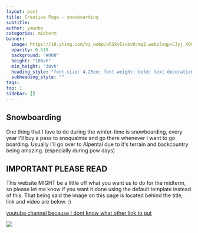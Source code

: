 ```yaml
---
layout: post
title: Creative Page - snowboarding
subtitle:
author: yawnbo
categories: midterm
banner:
  image: https://i9.ytimg.com/vi_webp/p6SkyIsvbv0/mq2.webp?sqp=CJyj_K0G-oaymwEmCMACELQB8quKqQMa8AEB-AH-CYAC0AWKAgwIABABGGUgZShlMA8=&rs=AOn4CLBoUZ-KUZeLc2NQJnGcCQ07oudu8A
  opacity: 0.618
  background: "#000"
  height: "100vh"
  min_height: "38vh"
  heading_style: "font-size: 4.25em; font-weight: bold; text-decoration: underline"
  subheading_style: ""
tags: 
top: 1
sidebar: []
---
```

## Snowboarding

One thing that I love to do during the winter-time is snowboarding, every year I'll buy a pass to snoqualmie and go there whenever I want to go boarding. Usually I'll go over to Alpental due to it's terrain and backcountry being amazing. (especially during pow days)

## IMPORTANT PLEASE READ
This website MIGHT be a little off what you want us to do for the midterm, so please let me know if you want it done using the default template instead of this. That being said the image on this page is located behind the title, link and video are below. :)

[youtube channel because I dont know what other link to put](https://www.youtube.com/channel/UCArQYc76NyVWYQSNDORLVfg)

![](https://youtu.be/QAOgjaTLAwo)